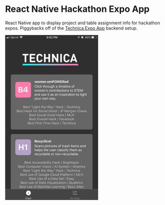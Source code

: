 # React Native Hackathon Expo App
React Native app to display project and table assignment info for hackathon expos. Piggybacks off of the [Technica Expo App](https://github.com/gotechnica/technica-expo-app) backend setup.

<img src="/docs/img/Sample.jpg" width="300">
